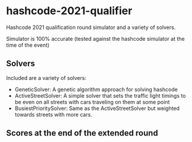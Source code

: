 # hashcode-2021-qualifier
Hashcode 2021 qualification round simulator and a variety of solvers.

Simulator is 100% accurate (tested against the hashcode simulator at the time of the event)

## Solvers
Included are a variety of solvers:
 - GeneticSolver: A genetic algorithm approach for solving hashcode
 - ActiveStreetSolver: A simple solver that sets the traffic light timings to be even on all streets with cars traveling on them at some point
 - BusiestPrioritySolver: Same as the ActiveStreetSolver but weighted towards streets with more cars.

## Scores at the end of the extended round
